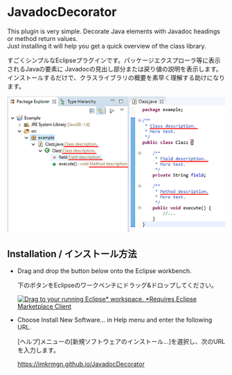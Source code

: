 # JavadocDecorator

This plugin is very simple. Decorate Java elements with Javadoc
headings or method return values.  
Just installing it will help you get a quick overview of the
class library.

すごくシンプルなEclipseプラグインです。パッケージエクスプローラ等に表示されるJavaの要素に
Javadocの見出し部分または戻り値の説明を表示します。  
インストールするだけで、クラスライブラリの概要を素早く理解する助けになります。

![スクリーンショット](images/screenshot1.png "スクリーンショット")

## Installation / インストール方法
- Drag and drop the button below onto the Eclipse workbench.

  下のボタンをEclipseのワークベンチにドラッグ&ドロップしてください。

  [![Drag to your running Eclipse* workspace. *Requires Eclipse Marketplace Client](https://marketplace.eclipse.org/sites/all/themes/solstice/public/images/marketplace/btn-install.png)](http://marketplace.eclipse.org/marketplace-client-intro?mpc_install=4799014 "Drag to your running Eclipse* workspace. *Requires Eclipse Marketplace Client")

- Choose Install New Software... in Help menu and enter the following URL.

  [ヘルプ]メニューの[新規ソフトウェアのインストール...]を選択し、次のURLを入力します。

  <https://imkrmgn.github.io/JavadocDecorator>

